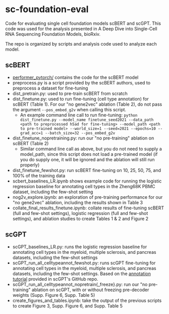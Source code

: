 # sc-foundation-eval
Code for evaluating single cell foundation models scBERT and scGPT. This code was used for the analysis presented in A Deep Dive into Single-Cell RNA Sequencing Foundation Models, bioRxiv.

The repo is organized by scripts and analysis code used to analyze each model.

## scBERT
* [performer_pytorch/](scBERT/performer_pytorch) contains the code for the scBERT model
* preprocess.py is a script provided by the scBERT authors, used to preprocess a dataset for fine-tuning
* dist_pretrain.py: used to pre-train scBERT from scratch
* dist_finetune.py: used to run fine-tuning (cell type annotation) for scBERT (Table 1). For our "no gene2vec" ablation (Table 2), do not pass the argument `--pos_embed_g2v` when calling this script.
  * An example command line call to run fine-tuning: `python dist_finetune.py --model_name finetune_seed2021 --data_path <path to preprocessed h5ad for fine-tuning> --model_path <path to pre-trained model> --world_size=1 --seed=2021 --epochs=10 --grad_acc=1 --batch_size=32 --pos_embed_g2v`
* dist_finetune_nopretraining.py: run our "no pre-training" ablation on scBERT (Table 2)
  * Similar command line call as above, but you do not need to supply a model_path, since this script does not load a pre-trained model (if you do supply one, it will be ignored and the ablation will still run properly)
* dist_finetune_fewshot.py: run scBERT fine-tuning on 10, 25, 50, 75, and 100\% of the training data
* scbert_baselines_LR.ipynb shows example code for running the logistic regression baseline for annotating cell types in the Zheng68K PBMC dataset, including the few-shot setting
* nog2v_explore.ipynb: an exploration of pre-training performance for our "no gene2vec" ablation, including the results shown in Table 3
* collate_final_results_finetune.ipynb: collate results of fine-tuning scBERT (full and few-shot settings), logistic regression (full and few-shot settings), and ablation studies to create Tables 1 & 2 and Figure 2
  
## scGPT
* scGPT_baselines_LR.py: runs the logistic regression baseline for annotating cell types in the myeloid, multiple sclerosis, and pancreas datasets, including the few-shot settings
* scGPT_run_all_celltypeannot_fewshot.py: runs scGPT fine-tuning for annotating cell types in the myeloid, multiple sclerosis, and pancreas datasets, including the few-shot settings. Based on the [annotation tutorial](tutorials/Tutorial_Annotation.ipynb) provided in scGPT's GitHub repo.
* scGPT_run_all_celltypeannot_nopretrain{_freeze}.py: run our "no pre-training" ablation on scGPT, with or without freezing pre-decoder weights (Supp. Figure 6, Supp. Table 5)
* create_figures_and_tables.ipynb: take the output of the previous scripts to create Figure 3, Supp. Figure 6, and Supp. Table 5
